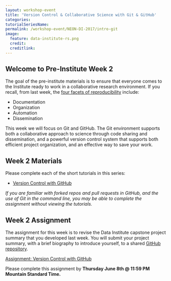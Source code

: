 ```yaml
---
layout: workshop-event
title: 'Version Control & Collaborative Science with Git & GitHub'
categories: 
tutorialSeriesName: 
permalink: /workshop-event/NEON-DI-2017/intro-git
image:
  feature: data-institute-rs.png
  credit:
  creditlink:
---
```


## Welcome to Pre-Institute Week 2

The goal of the pre-institute materials is to ensure that everyone comes to the
Institute ready to work in a collaborative research environment. If you recall,
from last week, the <a href="{{ site.baseurl }}/reproducible-research/rep-sci-intro" target="_blank">four facets of reproducibility</a> include:

* Documentation
* Organization
* Automation
* Dissemination

This week we will focus on Git and GitHub. The Git environment supports both a
collaborative approach to science through code sharing and dissemination,
and a powerful version control system that supports both efficient project
organization, and an effective way to save your work.

## Week 2 Materials
Please complete each of the short tutorials in this series: 

* <a href="{{ site.baseurl }}/tutorial-series/git-github/"> Version Control with GitHub</a>

*If you are familiar with forked repos and pull requests in GitHub, and the use 
of Git in the command line, you may be able to complete the assignment without 
viewing the tutorials.*

## Week 2 Assignment

The assignment for this week is to revise the Data Institute capstone project
summary that you developed last week. You will submit your project summary, with
a brief biography to introduce yourself, to a shared 
<a href="https://github.com/NEON-WorkWithData/DI-NEON-participants" target="_blank">GitHub repository</a>.

<a class="btn btn-info" href="{{ site.baseurl}}/workshop-event/NEON-DI/git-culmination">Assignment: Version Control with GitHub</a>

Please complete this assignment by **Thursday June 8th @ 11:59 PM Mountain
Standard Time.**

